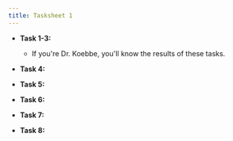 ```yaml
---
title: Tasksheet 1
---
```


+ **Task 1-3:**
  - If you're Dr. Koebbe, you'll know the results of these tasks.
+ **Task 4:**

+ **Task 5:**

+ **Task 6:**

+ **Task 7:**

+ **Task 8:**

